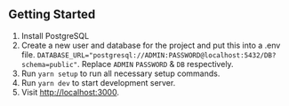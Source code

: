 ## Getting Started

1. Install PostgreSQL
2. Create a new user and database for the project and put this into a .env file. `DATABASE_URL="postgresql://ADMIN:PASSWORD@localhost:5432/DB?schema=public"`. Replace `ADMIN` `PASSWORD` & `DB` respectively.
3. Run `yarn setup` to run all necessary setup commands.
5. Run `yarn dev` to start development server.
6. Visit [http://localhost:3000](http://localhost:3000).

